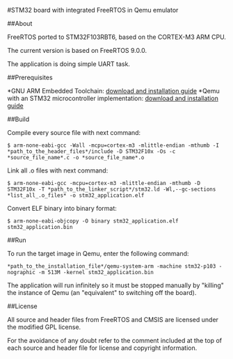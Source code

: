 #STM32 board with integrated FreeRTOS in Qemu emulator

##About

FreeRTOS ported to STM32F103RBT6, based on the CORTEX-M3 ARM CPU.

The current version is based on FreeRTOS 9.0.0. 

The application is doing simple UART task.

##Prerequisites

*GNU ARM Embedded Toolchain: [download and installation guide](https://launchpad.net/~terry.guo/+archive/ubuntu/gcc-arm-embedded)
*Qemu with an STM32 microcontroller implementation: [download and installation guide](https://github.com/beckus/qemu_stm32)

##Build

Compile every source file with next command:


`$ arm-none-eabi-gcc -Wall -mcpu=cortex-m3 -mlittle-endian -mthumb -I *path_to_the_header_files*/include -D STM32F10x -Os -c *source_file_name*.c -o *source_file_name*.o`

Link all .o files with next command:


`$ arm-none-eabi-gcc -mcpu=cortex-m3 -mlittle-endian -mthumb -D STM32F10x -T *path_to_the_linker_script*/stm32.ld -Wl,--gc-sections *list_all_.o_files* -o stm32_application.elf`

Convert ELF binary into binary format:


`$ arm-none-eabi-objcopy -O binary stm32_application.elf stm32_application.bin`


##Run

To run the target image in Qemu, enter the following command:


`*path_to_the_installation_file*/qemu-system-arm -machine stm32-p103 -nographic -m 513M -kernel stm32_application.bin`

The application will run infinitely so it must be stopped manually by "killing" the instance of Qemu (an "equivalent" to switching off the board).

##License

All source and header files from FreeRTOS and CMSIS are licensed under the modified GPL license. 

For the avoidance of any doubt refer to the comment included at the top of each source and header file for license and copyright information.
